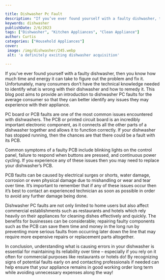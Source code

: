 ```yaml
---

title: Dishwasher Pc Fault
description: "If you’ve ever found yourself with a faulty dishwasher, then you know how much time and energy it can take to figure out the probl...get the full scoop"
keywords: dishwasher
publishDate: 2/6/2023
tags: ["Dishwasher", "Kitchen Appliances", "Clean Appliance"]
author: Curtis
categories: ["Household Appliances"]
cover: 
 image: /img/dishwasher/245.webp
 alt: 'a definitely exciting dishwasher acquisition'

---
```


If you’ve ever found yourself with a faulty dishwasher, then you know how much time and energy it can take to figure out the problem and fix it. Unfortunately, many consumers don’t have the technical knowledge needed to identify what is wrong with their dishwasher and how to remedy it. This blog post aims to provide an introduction to dishwasher PC faults for the average consumer so that they can better identify any issues they may experience with their appliance.

PC board or PCB faults are one of the most common issues encountered with dishwashers. The PCB or printed circuit board is an incredibly important electronic component, as it connects all the other parts of a dishwasher together and allows it to function correctly. If your dishwasher has stopped running, then the chances are that there could be a fault with its PCB.

Common symptoms of a faulty PCB include blinking lights on the control panel, failure to respond when buttons are pressed, and continuous power cycling. If you experience any of these issues then you may need to replace your dishwasher’s PCB.

PCB faults can be caused by electrical surges or shorts, water damage, corrosion or even physical damage due to mishandling or wear and tear over time. It’s important to remember that if any of these issues occur then it’s best to contact an experienced technician as soon as possible in order to avoid any further damage being done.

Dishwasher PC faults are not only limited to home users but also affect commercial establishments such as restaurants and hotels which rely heavily on their appliances for cleaning dishes effectively and quickly. The benefits for businesses can be considerable; repairing faulty components such as the PCB can save them time and money in the long run by preventing more serious faults from occurring later down the line that may require more expensive repairs or replacement parts altogether.

In conclusion, understanding what is causing errors in your dishwasher is essential for maintaining its reliability over time – especially if you rely on it often for commercial purposes like restaurants or hotels do! By recognizing signs of potential faults early on and contacting professionals if needed can help ensure that your appliance remains in good working order long term while avoiding unnecessary expenses along the way!
